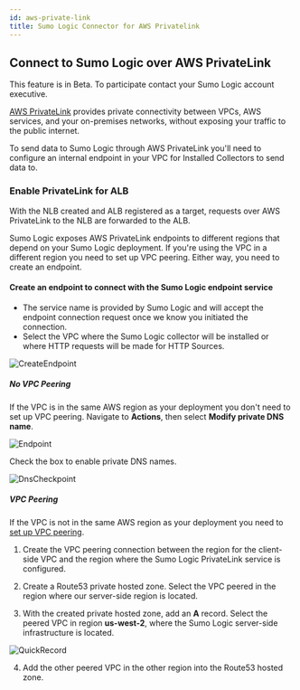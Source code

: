 ```yaml
---
id: aws-private-link
title: Sumo Logic Connector for AWS Privatelink 
---
```


## Connect to Sumo Logic over AWS PrivateLink

This feature is in Beta. To participate contact your Sumo Logic account executive.

[AWS PrivateLink](https://aws.amazon.com/privatelink/) provides private connectivity between VPCs, AWS services, and your on-premises networks, without exposing your traffic to the public internet.

To send data to Sumo Logic through AWS PrivateLink you'll need to configure an internal endpoint in your VPC for Installed Collectors to send data to.


### Enable PrivateLink for ALB

With the NLB created and ALB registered as a target, requests over AWS PrivateLink to the NLB are forwarded to the ALB.

Sumo Logic exposes AWS PrivateLink endpoints to different regions that depend on your Sumo Logic deployment. If you're using the VPC in a different region you need to set up VPC peering. Either way, you need to create an endpoint.


#### Create an endpoint to connect with the Sumo Logic endpoint service

* The service name is provided by Sumo Logic and will accept the endpoint connection request once we know you initiated the connection.
* Select the VPC where the Sumo Logic collector will be installed or where HTTP requests will be made for HTTP Sources. 

![CreateEndpoint](/img/beta/create-endpoint.png)

##### No VPC Peering

If the VPC is in the same AWS region as your deployment you don't need to set up VPC peering. Navigate to **Actions**, then select **Modify private DNS name**.

![Endpoint](/img/beta/endpoints.png)

Check the box to enable private DNS names.

![DnsCheckpoint](/img/beta/dns-checkbox.png)

##### VPC Peering

If the VPC is not in the same AWS region as your deployment you need to [set up VPC peering](https://docs.aws.amazon.com/vpc/latest/userguide/vpc-peering.html).

1. Create the VPC peering connection between the region for the client-side VPC and the region where the Sumo Logic PrivateLink service is configured. 

1. Create a Route53 private hosted zone. Select the VPC peered in the region where our server-side region is located. 

1. With the created private hosted zone, add an **A** record. Select the peered VPC in region **us-west-2**, where the Sumo Logic server-side infrastructure is located. 

![QuickRecord](/img/beta/quickcreaterecord.png)

4. Add the other peered VPC in the other region into the Route53 hosted zone.
